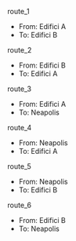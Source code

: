 route_1
- From: Edifici A
- To: Edifici B

route_2
- From: Edifici B
- To: Edifici A

route_3
- From: Edifici A
- To: Neapolis

route_4
- From: Neapolis
- To: Edifici A

route_5
- From: Neapolis
- To: Edifici B

route_6
- From: Edifici B
- To: Neapolis

